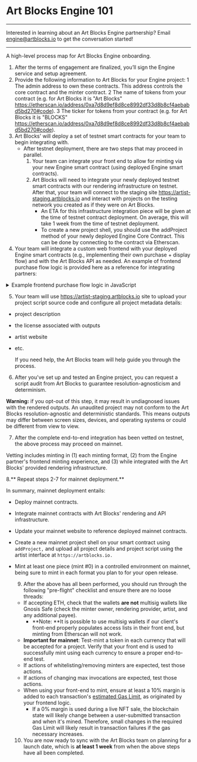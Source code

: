 # Art Blocks Engine 101

---

Interested in learning about an Art Blocks Engine partnership? Email engine@artblocks.io to get the conversation started! 

---

A high-level process map for Art Blocks Engine onboarding.

1. After the terms of engagement are finalized, you’ll sign the Engine service and setup agreement.
2. Provide the following information to Art Blocks for your Engine project:
   1 The admin address to own these contracts. This address controls the core contract and the minter contract.
   2 The name of tokens from your contract (e.g. for Art Blocks it is "Art Blocks" https://etherscan.io/address/0xa7d8d9ef8d8ce8992df33d8b8cf4aebabd5bd270#code).
   3 The ticker for tokens from your contract (e.g. for Art Blocks it is "BLOCKS" https://etherscan.io/address/0xa7d8d9ef8d8ce8992df33d8b8cf4aebabd5bd270#code).
3. Art Blocks' will deploy a set of testnet smart contracts for your team to begin integrating with.
   * After testnet deployment, there are two steps that may proceed in parallel.
     1. Your team can integrate your front end to allow for minting via your new Engine smart contract (using deployed Engine smart contracts).
     2. Art Blocks will need to integrate your newly deployed testnet smart contracts with our rendering infrastructure on testnet. After that, your team will connect to the staging site https://artist-staging.artblocks.io and interact with projects on the testing network you created as if they were on Art Blocks.
        * An ETA for this infrastructure integration piece will be given at the time of testnet contract deployment. On average, this will take 1 week from the time of testnet deployment.
        * To create a new project shell, you should use the addProject method of your newly deployed Engine Core Contract. This can be done by connecting to the contract via Etherscan.
4.  Your team will integrate a custom web frontend with your deployed Engine smart contracts (e.g., implementing their own purchase + display flow) and with the Art Blocks API as needed. An example of frontend purchase flow logic is provided here as a reference for integrating partners:

<details>
  <summary>Example frontend purchase flow logic in JavaScript</summary>
  
  ```js
  /** CONNECTION **/
  // A Web3Provider wraps a standard Web3 provider, which is
  // what Metamask injects as window.ethereum into each page
  const provider = new ethers.providers.Web3Provider(window.ethereum)
  // Connect to Dapp. This should happen in response to a user interaction
  await provider.send("eth_requestAccounts", []);
  // A signer is required to make any write transactions
  const signer = provider.getSigner();
  const userAddress = await signer.getAddress()
  
  /** PRE PURCHASE **/
  // Check that the project is unpaused, active, and
  // has not yet reached its maxInvocations. Also get
  // price per token.
  const genArt = new ethers.Contract('<CORE CONTRACT ADDRESS>', GEN_ART_ABI, provider)
  const { paused } = await genArt.projectScriptInfo('<PROJECT ID>')
  const { invocations, maxInvocations, pricePerTokenInWei, active, currencyAddress } = await genArt.projectTokenInfo('<PROJECT ID>')
  if (Number(invocations) >= Number(maxInvocations) || paused || !active) {
    // Disable purchase
    return
  }
  
  /** PRE PURCHASE (ERC-20) **/
  const NULL_ADDRESS = '0x0000000000000000000000000000000000000000'
  const projectUsesErc20 = currencyAddress && currencyAddress !== NULL_ADDRESS
  if (projectUsesErc20) {
    // Set up ERC-20 contract
    const erc20 = new ethers.Contract('<ERC-20 CONTRACT ADDRESS>', ERC20_ABI, signer)
    
    // Check that the user has the required amount of ERC-20
    const balance = await erc20.balanceOf(userAddress)
    if (balance.lt(pricePerTokenInWei)) {
      // Show insufficent funds error
      return
    }
    
    // Check allowance for minterAddress allowed by user
    const allowance = await erc20.allowance(
      userAddress,
      '<MINTER CONTRACT ADDRESS>'
    )
    
    // If the user has not yet allowed enough of their ERC-20 to be used
    // by the minter, have them approve enough.
    if (allowance.lt(pricePerTokenInWei)) {
      // Trigger user wallet dialogue. This should be done in response to user interaction.
      const approveTransaction = await erc20.approve('<MINTER CONTRACT ADDRESS>', pricePerTokenInWei)
      // Wait for approve transaction confirmation
      await approveTransaction.wait(1)
    }
  }
  
  /** PURCHASE **/
  // Set up minter contract connected to users wallet
  const minter = new ethers.Contract('<MINTER CONTRACT ADDRESS>', MINTER_ABI, signer);
  // Initiate purchase transaction (user must confirm through metamask).
  // If paying in ether, we must include a payable value otherwise payable value will be 0.
  const transaction = await minter.purchase('<PROJECT ID>', { value: projectUsesErc20 ? '0' : pricePerTokenInWei})
  // Wait for the transaction to be confirmed. The number passed to the wait function specifies the
  // number of block confirmations to wait for.  You may want to wait longer than a single
  // block to prevent showing the wrong output in case of a chain reorg. The Art Blocks site
  // waits for 3 block confirmations.
  const receipt = await transaction.wait(3)
  // Iterate through events to find mint event
  const mintEvent = (receipt.events || []).find(
    (receiptEvent) => {
      const event = genArt.interface.getEvent(
        receiptEvent.topics[0]
      )
      return event && event.name === 'Mint'
    }
  )
  
  // Decode the mint event
  const mintEventDecoded = genArt.interface.decodeEventLog(
    'Mint',
    mintEvent.data,
    mintEvent.topics
  )
  // Token ID as BigNumber object
  const tokenIdBigNum = mintEventDecoded['_tokenId']
  // Token ID as string
  const tokenId = tokenIdBigNum.toString()
  // Use the token id to display the newly minted token with the iframe'd generator
  ```
</details>
   

   5. Your team will use https://artist-staging.artblocks.io site to upload your project script source code and configure all project metadata details:
- project description
- the license associated with outputs
- artist website
- etc.

   If you need help, the Art Blocks team will help guide you through the process.

6. After you've set up and tested an Engine project, you can request a script audit from Art Blocks to guarantee resolution-agnosticism and determinism. 

**Warning:** if you opt-out of this step, it may result in undiagnosed issues with the rendered outputs. An unaudited project may not conform to the Art Blocks resolution-agnostic and deterministic standards. This means outputs may differ between screen sizes, devices, and operating systems or could be different from view to view.


7. After the complete end-to-end integration has been vetted on testnet, the above process may proceed on mainnet. 

Vetting includes minting in (1) each minting format, (2) from the Engine partner's frontend minting experience, and (3) while integrated with the Art Blocks' provided rendering infrastructure.


8.** Repeat steps 2-7 for mainnet deployment.** 
   
In summary, mainnet deployment entails:
- Deploy mainnet contracts.
- Integrate mainnet contracts with Art Blocks' rendering and API infrastructure.
- Update your mainnet website to reference deployed mainnet contracts.
- Create a new mainnet project shell on your smart contract using `addProject,`  and upload all project details and project script using the artist interface at `https://artblocks.io.`
- Mint at least one piece (mint #0) in a controlled environment on mainnet, being sure to mint in each format you plan to for your open release.

   9. After the above has all been performed, you should run through the following "pre-flight" checklist and ensure there are no loose threads:
   * If accepting ETH, check that the wallets **are not** multisig wallets like Gnosis Safe (check the minter owner, rendering provider, artist, and any additional payee).
     * **Note: **It is possible to use multisig wallets if our client's front-end properly populates access lists in their front end, but minting from Etherscan will not work.
   * **Important for mainnet**: Test-mint a token in each currency that will be accepted for a project. Verify that your front end is used to successfully mint using each currency to ensure a proper end-to-end test.
   * If actions of whitelisting/removing minters are expected, test those actions.
   * If actions of changing max invocations are expected, test those actions.
   * When using your front-end to mint, ensure at least a 10% margin is added to each transaction's [estimated Gas Limit](https://docs.ethers.io/v5/api/providers/provider/#Provider-estimateGas), as originated by your frontend logic.
     * If a 0% margin is used during a live NFT sale, the blockchain state will likely change between a user-submitted transaction and when it's mined. Therefore, small changes in the required Gas Limit will likely result in transaction failures if the gas necessary increases.

   10. You are now ready to sync with the Art Blocks team on planning for a launch date, which is **at least 1 week** from when the above steps have all been completed.
